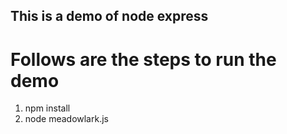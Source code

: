 This is a demo of node express
-------------------------------------
# Follows are the steps to run the demo
1. npm install 
2. node meadowlark.js